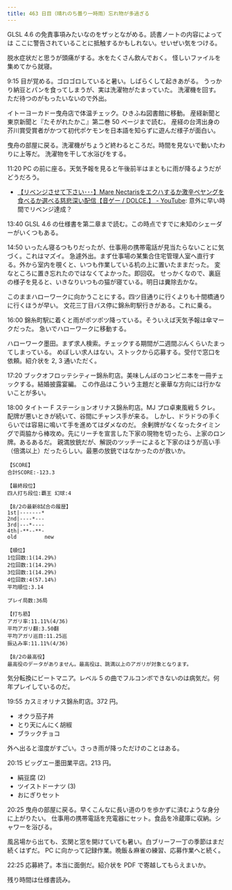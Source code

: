 ```yaml
---
title: 463 日目（晴れのち曇り一時雨）忘れ物が多過ぎる
---
```


GLSL 4.6 の免責事項みたいなのをザッとながめる。読書ノートの内容によっては
ここに警告されていることに抵触するかもしれない。せいぜい気をつける。

脱水症状だと思うが頭痛がする。水をたくさん飲んでおく。
怪しいファイルを集めてから就寝。

9:15 目が覚める。ゴロゴロしていると暑い。しばらくして起きあがる。
うっかり納豆とパンを食ってしまうが、実は洗濯物がたまっていた。
洗濯機を回す。ただ待つのがもったいないので外出。

イトーヨーカドー曳舟店で体温チェック。ひきふね図書館に移動。
産経新聞と東京新聞と『たそがれたかこ』第二巻 50 ページまで読む。
産経の台湾出身の芥川賞受賞者がかつて初代ポケモンを日本語を知らずに遊んだ様子が面白い。

曳舟の部屋に戻る。洗濯機がちょうど終わるところだ。時間を見ないで動いたわりに上等だ。
洗濯物を干して水浴びをする。

11:20 PC の前に座る。天気予報を見ると午後前半はまともに雨が降るようだがどうだろう。

* [【リベンジさせて下さい･･･】Mare Nectarisをエクハするか激辛ペヤングを食べるか選べる慈悲深い配信【音ゲー / DOLCE.】 - YouTube](https://www.youtube.com/watch?v=-4VvBk9buWk):
  意外に早い時間でリベンジ達成？

13:40 GLSL 4.6 の仕様書を第二章まで読む。この時点ですでに未知のシェーダーがいくつもある。

14:50 いったん寝るつもりだったが、仕事用の携帯電話が見当たらないことに気づく。これはマズイ。
急遽外出。まず仕事場の某集合住宅管理人室へ直行する。外から室内を覗くと、いつも作業している机の上に置いたままだった。
変なところに置き忘れたのではなくてよかった。即回収。
せっかくなので、裏庭の様子を見ると、いきなりいつもの猫が寝ている。明日は糞除去かな。

このままハローワークに向かうことにする。四ツ目通りに行くよりも十間橋通りに行くほうが早い。
文花三丁目バス停に錦糸町駅行きがある。これに乗る。

16:00 錦糸町駅に着くと雨がポツポツ降っている。そういえば天気予報は傘マークだった。
急いでハローワークに移動する。

ハローワーク墨田。まず求人検索。チェックする期間が二週間ぶんくらいたまってしまっている。
めぼしい求人はない。ストックから応募する。受付で窓口を依頼。紹介状を 2, 3 通いただく。

17:20 ブックオフロッテシティー錦糸町店。美味しんぼのコンビニ本を一冊チェックする。結婚披露宴編。
この作品はこういう主題だと豪華な方向には行かないことが多い。

18:00 タイトー F ステーションオリナス錦糸町店。MJ プロ卓東風戦 5 クレ。
配牌が悪いときが続いて、谷間にチャンス手が来る。
しかし、ドラドラの手くらいでは容易に鳴いて手を進めてはダメなのだ。
余剰牌がなくなったタイミングで両脇から棒攻め。先にリーチを宣言した下家の現物を切ったら、上家のロン牌。あるあるだ。
親満放銃だが、解説のツッチーによると下家のほうが高い手（倍満以上）だったらしい。最悪の放銃ではなかったのが救いか。

```text
【SCORE】
合計SCORE:-123.3

【最終段位】
四人打ち段位:覇王 幻球:4

【8/2の最新8試合の履歴】
1st|-------*
2nd|----*---
3rd|---*----
4th|-**--**-
old         new

【順位】
1位回数:1(14.29%)
2位回数:1(14.29%)
3位回数:1(14.29%)
4位回数:4(57.14%)
平均順位:3.14

プレイ局数:36局

【打ち筋】
アガリ率:11.11%(4/36)
平均アガリ翻:3.50翻
平均アガリ巡目:11.25巡
振込み率:11.11%(4/36)

【8/2の最高役】
最高役のデータがありません。最高役は、跳満以上のアガリが対象となります。
```

気分転換にビートマニア。レベル 5 の曲でフルコンボできないのは病気だ。何年プレイしているのだ。

19:55 カスミオリナス錦糸町店。372 円。

* オクラ茄子丼
* とり天にんにく胡椒
* ブラックチョコ

外へ出ると湿度がすごい。さっき雨が降っただけのことはある。

20:15 ビッグエー墨田業平店。213 円。

* 絹豆腐 (2)
* ツイストドーナツ (3)
* おにぎりセット

20:25 曳舟の部屋に戻る。早くこんなに長い道のりを歩かずに済むような身分に上がりたい。
仕事用の携帯電話を充電器にセット。食品を冷蔵庫に収納。シャワーを浴びる。

風呂場から出ても、玄関と窓を開けていても暑い。白ブリーフ一丁の季節はまだ続くはずだ。
PC に向かって記録作業。晩飯＆麻雀の練習、応募作業へと続く。

22:25 応募終了。本当に面倒だ。紹介状を PDF で寄越してもらえまいか。

残り時間は仕様書読み。
